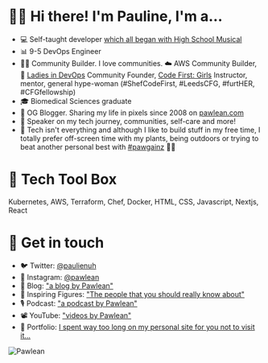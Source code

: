 # 👋🏻 Hi there! I'm Pauline, I'm a...

- 💻 Self-taught developer [which all began with High School Musical](https://www.yorkshirepost.co.uk/news/people/from-high-school-musical-fansites-to-ee-developer-how-pauline-overcame-school-bullies-to-inspire-women-in-technology-1-9960344)
- 📊 9-5 DevOps Engineer
- 🙌🏻 Community Builder. I love communities. ☁️ AWS Community Builder, 💜 [Ladies in DevOps](ladiesindevops.com/) Community Founder, [Code First: Girls](codefirstgirls.org.uk) Instructor, mentor, general hype-woman (#ShefCodeFirst, #LeedsCFG, #furtHER, #CFGfellowship)
- 🎓 Biomedical Sciences graduate
- 📝 OG Blogger. Sharing my life in pixels since 2008 on [pawlean.com](https://pawlean.com/)
- 🎤 Speaker on my tech journey, communities, self-care and more!
- 🌳 Tech isn't everything and although I like to build stuff in my free time, I totally prefer off-screen time with my plants, being outdoors or trying to beat another personal best with [#pawgainz](https://twitter.com/hashtag/pawgainz) 💪🏼

# 🧰 Tech Tool Box
Kubernetes, AWS, Terraform, Chef, Docker, HTML, CSS, Javascript, Nextjs, React

# 💌 Get in touch

- 🐦 Twitter: [@paulienuh](https://twitter.com/paulienuh)
- 📸 Instagram: [@pawlean](https://instagram.com/pawlean)
- 📝 Blog: ["a blog by Pawlean"](https://pawlean.com/)
- 🦄 Inspiring Figures: ["The people that you should really know about"](https://inspiringfigures.com/)
- 🎙 Podcast: ["a podcast by Pawlean"](https://pawlean.com/podcast)
- 📽 YouTube: ["videos by Pawlean"](https://pawlean.com/youtube)
- 💜 Portfolio: [I spent way too long on my personal site for you not to visit it...](https://paulinenarvas.com)

<img src="https://pawlean.s3.eu-west-2.amazonaws.com/OpenGraphPic2020.png" alt="Pawlean"  />
